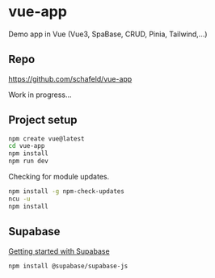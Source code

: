 # vue-app

Demo app in Vue (Vue3, SpaBase, CRUD, Pinia, Tailwind,...)

## Repo

https://github.com/schafeld/vue-app

Work in progress...

## Project setup

```bash
npm create vue@latest
cd vue-app
npm install
npm run dev
```

Checking for module updates.

```bash
npm install -g npm-check-updates
ncu -u
npm install
```

## Supabase

[Getting started with Supabase](https://supabase.com/docs/reference/javascript/installing)

```bash
npm install @supabase/supabase-js
```
